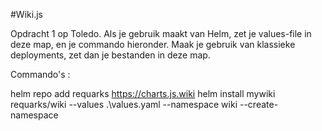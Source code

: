 #Wiki.js

Opdracht 1 op Toledo. Als je gebruik maakt van Helm, zet je values-file in deze map, en je commando hieronder. Maak je gebruik van klassieke deployments, zet dan je bestanden in deze map.

Commando's :

helm repo add requarks https://charts.js.wiki
helm install mywiki requarks/wiki --values .\values.yaml --namespace wiki --create-namespace